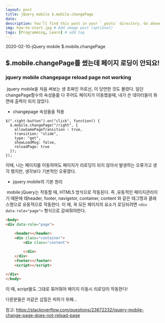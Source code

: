 ```yaml
---
layout: post
title: jQuery mobile $.mobile.changePage 
date: 
description: You’ll find this post in your `_posts` directory. Go ahead and edit it and re-build the site to see your changes. # Add post description (optional)
img: how-to-start.jpg # Add image post (optional)
tags: [Programming, Learn] # add tag
---
```




2020-02-10-jQuery mobile $.mobile.changePage 



## $.mobile.changePage를 썼는데 페이지 로딩이 안되요!

### jquery mobile changepage reload page not working



​	jquery mobile을 처음 써보는 생 초짜인 저로선, 이 당연한 것도 몰랐다. 일단 changePage함수의 속성들를 다 주어도 페이지가 이동했을때, 내가 쓴 데이터들이 화면에 출력이 되지 않았다. 



- changepage 속성들을 적용

```JS
$(".right-button").on("click", function() {
  $.mobile.changePage("/right", {
    allowSamePageTransition : true,
    transition: "slide",
    type: "get",
    showLoadMsg: false,
    reloadPage: true
  });
});
```



이때, 나는 페이지를 이동하여도 페이지가 리로딩이 되지 않아서 발생하는 오류가고 생각 했지만,  생각보다 기본적인 오류였다. 



- jquery mobile의 기본 원리

​	mobile jQuery는 작동할 때, HTML5 방식으로 작동된다. 즉 ,유동적인 페이지관리이기 때문에 태header, footer, navigetor, container, content 와 같은 태그명과 클래스명으로 유동적으로 작동한다. 이 때, 꼭 모든 페이지의 요소가 로딩되려면 `<div data-role="page">` 형식으로 감싸줘야한다.

```html
<body> 
<div data-role="page">
    
    <header></header>
    <div class="container">
        <div class="content">

        </div>
    </div>
    <footer></footer>
    <script></script>
    
</div>
</body>
```

이 때, script들도 그대로 묶어줘야 페이지 이동시 리로딩이 작동한다!

다른분들은 저같은 삽질은 피하기 위해...





참고: https://stackoverflow.com/questions/23672232/jquery-mobile-change-page-does-not-reload-page



